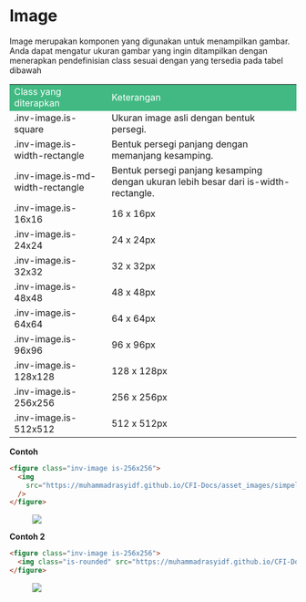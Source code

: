 # Image

Image merupakan komponen yang digunakan untuk menampilkan gambar. Anda dapat mengatur ukuran gambar yang ingin ditampilkan dengan menerapkan pendefinisian class sesuai dengan yang tersedia pada tabel dibawah

<table>
    <tr>
        <td style="color: white; background-color: #42b983">Class yang diterapkan</td>
        <td style="color: white; background-color: #42b983">Keterangan</td>
    </tr>
    <tr>
        <td>.inv-image.is-square</td>
        <td>Ukuran image asli dengan bentuk persegi.</td>
    </tr>
    <tr>
        <td>.inv-image.is-width-rectangle</td>
        <td>Bentuk persegi panjang dengan memanjang kesamping.</td>
    </tr>
    <tr>
        <td>.inv-image.is-md-width-rectangle</td>
        <td>Bentuk persegi panjang kesamping dengan ukuran lebih besar dari is-width-rectangle.</td>
    </tr>
    <tr>
        <td>.inv-image.is-16x16</td>
        <td>16 x 16px</td>
    </tr>
    <tr>
        <td>.inv-image.is-24x24</td>
        <td>24 x 24px</td>
    </tr>
    <tr>
        <td>.inv-image.is-32x32</td>
        <td>32 x 32px</td>
    </tr>
    <tr>
        <td>.inv-image.is-48x48</td>
        <td>48 x 48px</td>
    </tr>
    <tr>
        <td>.inv-image.is-64x64</td>
        <td>64 x 64px</td>
    </tr>
    <tr>
        <td>.inv-image.is-96x96</td>
        <td>96 x 96px</td>
    </tr>
    <tr>
        <td>.inv-image.is-128x128</td>
        <td>128 x 128px</td>
    </tr>
    <tr>
        <td>.inv-image.is-256x256</td>
        <td>256 x 256px</td>
    </tr>
    <tr>
        <td>.inv-image.is-512x512</td>
        <td>512 x 512px</td>
    </tr>
</table>

**Contoh**

```html
<figure class="inv-image is-256x256">
  <img
    src="https://muhammadrasyidf.github.io/CFI-Docs/asset_images/simpelin_bg.png"
  />
</figure>
```

<figure class="inv-image is-256x256">
  <img src="https://muhammadrasyidf.github.io/CFI-Docs/asset_images/simpelin_bg.png">
</figure>

**Contoh 2**

```html
<figure class="inv-image is-256x256">
  <img class="is-rounded" src="https://muhammadrasyidf.github.io/CFI-Docs/asset_images/simpelin_bg.png"></img>
</figure>
```

<figure class="inv-image is-256x256">
  <img class="is-rounded" src="https://muhammadrasyidf.github.io/CFI-Docs/asset_images/simpelin_bg.png"></img>
</figure>
